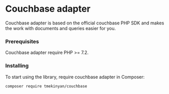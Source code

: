 # Couchbase adapter
Couchbase adapter is based on the official couchbase PHP SDK and makes the work with documents and queries easier for you.
  
  
### Prerequisites
Couchbase adapter require PHP >= 7.2.  
  
  
### Installing
To start using the library, require couchbase adapter in Composer:

```
composer require tmekinyan/couchbase
```
